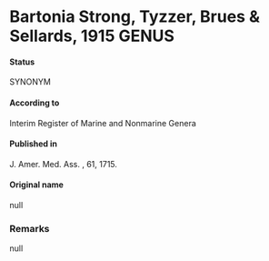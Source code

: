 Bartonia Strong, Tyzzer, Brues & Sellards, 1915 GENUS
=======

#### Status
SYNONYM

#### According to
Interim Register of Marine and Nonmarine Genera

#### Published in
J. Amer. Med. Ass. , 61, 1715.

#### Original name
null

### Remarks
null
